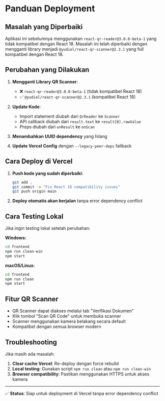# Panduan Deployment

## Masalah yang Diperbaiki

Aplikasi ini sebelumnya menggunakan `react-qr-reader@3.0.0-beta-1` yang tidak kompatibel dengan React 18. Masalah ini telah diperbaiki dengan mengganti library menjadi `@yudiel/react-qr-scanner@2.3.1` yang full kompatibel dengan React 18.

## Perubahan yang Dilakukan

1. **Mengganti Library QR Scanner**:
   - ❌ `react-qr-reader@3.0.0-beta-1` (tidak kompatibel React 18)
   - ✅ `@yudiel/react-qr-scanner@2.3.1` (kompatibel React 18)

2. **Update Kode**:
   - Import statement diubah dari `QrReader` ke `Scanner`
   - API callback diubah dari `result.text` ke `result[0].rawValue`
   - Props diubah dari `onResult` ke `onScan`

3. **Menambahkan UUID dependency** yang hilang

4. **Update Vercel Config** dengan `--legacy-peer-deps` fallback

## Cara Deploy di Vercel

1. **Push kode yang sudah diperbaiki**:
   ```bash
   git add .
   git commit -m "Fix React 18 compatibility issues"
   git push origin main
   ```

2. **Deploy otomatis akan berjalan** tanpa error dependency conflict

## Cara Testing Lokal

Jika ingin testing lokal setelah perubahan:

**Windows:**
```bash
cd frontend
npm run clean-win
npm start
```

**macOS/Linux:**
```bash
cd frontend
npm run clean
npm start
```

## Fitur QR Scanner

- QR Scanner dapat diakses melalui tab "Verifikasi Dokumen"
- Klik tombol "Scan QR Code" untuk membuka scanner
- Scanner menggunakan kamera belakang secara default
- Kompatibel dengan semua browser modern

## Troubleshooting

Jika masih ada masalah:

1. **Clear cache Vercel**: Re-deploy dengan force rebuild
2. **Local testing**: Gunakan script `npm run clean` atau `npm run clean-win`
3. **Browser compatibility**: Pastikan menggunakan HTTPS untuk akses kamera

---

✅ **Status**: Siap untuk deployment di Vercel tanpa error dependency conflict 